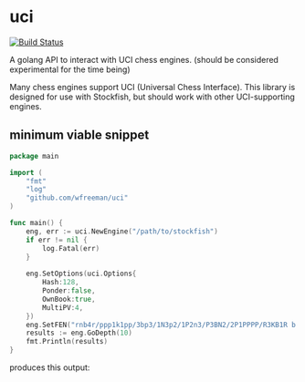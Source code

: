 # uci 

[![Build Status](https://travis-ci.org/wfreeman/uci.png?branch=master)](https://travis-ci.org/wfreeman/uci)

A golang API to interact with UCI chess engines. (should be considered experimental for the time being)

Many chess engines support UCI (Universal Chess Interface). This library is designed for use with Stockfish, but should work with other UCI-supporting engines.

## minimum viable snippet
```Go
package main

import (
	"fmt"
	"log"
	"github.com/wfreeman/uci"
)

func main() {
	eng, err := uci.NewEngine("/path/to/stockfish")
	if err != nil {
		log.Fatal(err)
	}
	
	eng.SetOptions(uci.Options{
		Hash:128,
		Ponder:false,
		OwnBook:true,
		MultiPV:4,
	})
	eng.SetFEN("rnb4r/ppp1k1pp/3bp3/1N3p2/1P2n3/P3BN2/2P1PPPP/R3KB1R b KQ - 4 11")
	results := eng.GoDepth(10)
	fmt.Println(results)
}
```

produces this output:

```

```

